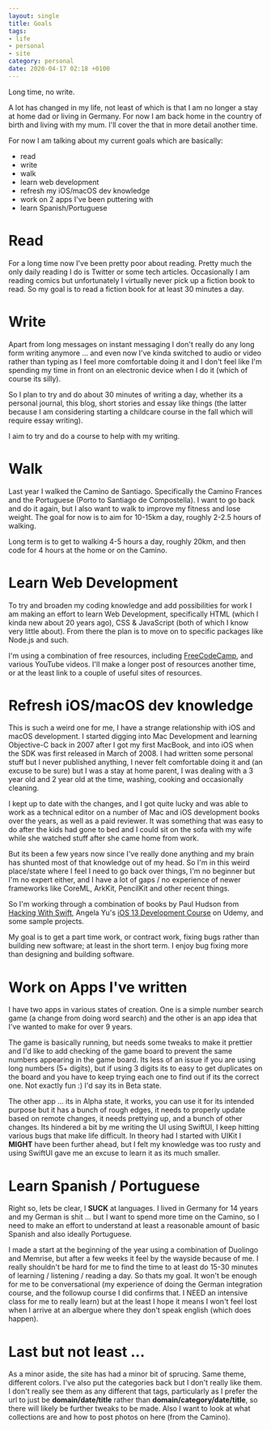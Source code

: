 ```yaml
---
layout: single
title: Goals
tags:
- life
- personal
- site
category: personal
date: 2020-04-17 02:18 +0100
---
```

Long time, no write.

A lot has changed in my life, not least of which is that I am no longer a stay at home dad or living in Germany. For now I am back home in the country of birth and living with my mum. <!--more--> I'll cover the that in more detail another time.

For now I am talking about my current goals which are basically:

  - read 
  - write
  - walk
  - learn web development
  - refresh my iOS/macOS dev knowledge
  - work on 2 apps I've been puttering with
  - learn Spanish/Portuguese 

# Read

For a long time now I've been pretty poor about reading. Pretty much the only daily reading I do is Twitter or some tech articles. Occasionally I am reading comics but unfortunately I virtually never pick up a fiction book to read. So my goal is to read a fiction book for at least 30 minutes a day. 

# Write

Apart from long messages on instant messaging I don't really do any long form writing anymore ... and even now I've kinda switched to audio or video rather than typing as I feel more comfortable doing it and I don't feel like I'm spending my time in front on an electronic device when I do it (which of course its silly).

So I plan to try and do about 30 minutes of writing a day, whether its a personal journal, this blog, short stories and essay like things (the latter because I am considering starting a childcare course in the fall which will require essay writing). 

I aim to try and do a course to help with my writing.

# Walk

Last year I walked the Camino de Santiago. Specifically the Camino Frances and the Portuguese (Porto to Santiago de Compostella). I want to go back and do it again, but I also want to walk to improve my fitness and lose weight. The goal for now is to aim for 10-15km a day, roughly 2-2.5 hours of walking.

Long term is to get to walking 4-5 hours a day, roughly 20km, and then code for 4 hours at the home or on the Camino.

# Learn Web Development

To try and broaden my coding knowledge and add possibilities for work I am making an effort to learn Web Development, specifically HTML (which I kinda new about 20 years ago), CSS & JavaScript (both of which I know very little about). From there the plan is to move on to specific packages like Node.js and such.

I'm using a combination of free resources, including [FreeCodeCamp](https://www.freecodecamp.org/), and various YouTube videos. I'll make a longer post of resources another time, or at the least link to a couple of useful sites of resources.

# Refresh iOS/macOS dev knowledge

This is such a weird one for me, I have a strange relationship with iOS and macOS development. I started digging into Mac Development and learning Objective-C back in 2007 after I got my first MacBook, and into iOS when the SDK was first released in March of 2008. I had written some personal stuff but I never published anything, I never felt comfortable doing it and (an excuse to be sure) but I was a stay at home parent, I was dealing with a 3 year old and 2 year old at the time, washing, cooking and occasionally cleaning.

I kept up to date with the changes, and I got quite lucky and was able to work as a technical editor on a number of Mac and iOS development books over the years, as well as a paid reviewer. It was something that was easy to do after the kids had gone to bed and I could sit on the sofa with my wife while she watched stuff after she came home from work.

But its been a few years now since I've really done anything and my brain has shunted most of that knowledge out of my head. So I'm in this weird place/state where I feel I need to go back over things, I'm no beginner but I'm no expert either, and I have a lot of gaps / no experience of newer frameworks like CoreML, ArkKit, PencilKit and other recent things.

So I'm working through a combination of books by Paul Hudson from [Hacking With Swift](https://hackingwithswift.com), Angela Yu's [iOS 13 Development Course](https://www.udemy.com/course/ios-13-app-development-bootcamp) on Udemy, and some sample projects. 

My goal is to get a part time work, or contract work, fixing bugs rather than building new software; at least in the short term. I enjoy bug fixing more than designing and building software.

# Work on Apps I've written

I have two apps in various states of creation. One is a simple number search game (a change from doing word search) and the other is an app idea that I've wanted to make for over 9 years.

The game is basically running, but needs some tweaks to make it prettier and I'd like to add checking of the game board to prevent the same numbers appearing in the game board. Its less of an issue if you are using long numbers (5+ digits), but if using 3 digits its to easy to get duplicates on the board and you have to keep trying each one to find out if its the correct one. Not exactly fun :) I'd say its in Beta state.

The other app ... its in Alpha state, it works, you can use it for its intended purpose but it has a bunch of rough edges, it needs to properly update based on remote changes, it needs prettying up, and a bunch of other changes. Its hindered a bit by me writing the UI using SwiftUI, I keep hitting various bugs that make life difficult. In theory had I started with UIKit I **MIGHT** have been further ahead, but I felt my knowledge was too rusty and using SwiftUI gave me an excuse to learn it as its much smaller.

# Learn Spanish / Portuguese

Right so, lets be clear, I **SUCK** at languages. I lived in Germany for 14 years and my German is shit ... but I want to spend more time on the Camino, so I need to make an effort to understand at least a reasonable amount of basic Spanish and also ideally Portuguese.

I made a start at the beginning of the year using a combination of Duolingo and Memrise, but after a few weeks it feel by the wayside because of me. I really shouldn't be hard for me to find the time to at least do 15-30 minutes of learning / listening / reading a day. So thats my goal. It won't be enough for me to be conversational (my experience of doing the German integration course, and the followup course I did confirms that. I NEED an intensive class for me to really learn) but at the least I hope it means I won't feel lost when I arrive at an albergue where they don't speak english (which does happen).

# Last but not least ...

As a minor aside, the site has had a minor bit of sprucing. Same theme, different colors. I've also put the categories back but I don't really like them. I don't really see them as any different that tags, particularly as I prefer the url to just be **domain/date/title** rather than **domain/category/date/title**, so there will likely be further tweaks to be made. Also I want to look at what collections are and how to post photos on here (from the Camino).